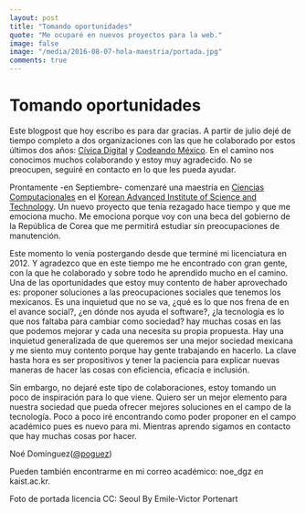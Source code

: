 ```yaml
---
layout: post
title: "Tomando oportunidades"
quote: "Me ocuparé en nuevos proyectos para la web."
image: false
image: "/media/2016-08-07-hola-maestria/portada.jpg"
comments: true
---
```


# Tomando oportunidades

Este blogpost que hoy escribo es para dar gracias. A partir de julio dejé de tiempo completo a dos organizaciones con las que he colaborado por estos últimos dos años: [Cívica Digital](http://civica.digital) y [Codeando México](http://codeandomexico.org). En el camino nos conocimos muchos colaborando y estoy muy agradecido. No se preocupen, seguiré en contacto en lo que les pueda ayudar.

Prontamente -en Septiembre- comenzaré una maestría en [Ciencias Computacionales](http://cs.kaist.ac.kr) en el [Korean Advanced Institute of Science and Technology](http://www.kaist.edu). Un nuevo proyecto que tenía rezagado hace tiempo y que me emociona mucho. Me emociona porque voy con una beca del gobierno de la República de Corea que me permitirá estudiar sin preocupaciones de manutención.

Este momento lo venía postergando desde que terminé mi licenciatura en 2012. Y agradezco que en este tiempo me he encontrado con gran gente, con la que he colaborado y sobre todo he aprendido mucho en el camino. Una de las oportunidades que estoy muy contento de haber aprovechado es: proponer soluciones a las preocupaciones sociales que tenemos los mexicanos. Es una inquietud que no se va, ¿qué es lo que nos frena de en el avance social?, ¿en dónde nos ayuda el software?, ¿la tecnología es lo que nos faltaba para cambiar como sociedad? hay muchas cosas en las que podemos mejorar y cada una necesita su propia propuesta. Hay una inquietud generalizada de que queremos ser una mejor sociedad mexicana y me siento muy contento porque hay gente trabajando en hacerlo. La clave hasta hora es ser propositivos y tener la paciencia para explicar nuevas maneras de hacer las cosas con eficiencia, eficacia e inclusión.

Sin embargo, no dejaré este tipo de colaboraciones, estoy tomando un poco de inspiración para lo que viene.
Quiero ser un mejor elemento para nuestra sociedad que pueda ofrecer mejores soluciones en el campo de la tecnología. Poco a poco iré encontrando como poder proponer en el campo académico pues es nuevo para mi. Mientras aprendo sigamos en contacto que hay muchas cosas por hacer.

Noé Domínguez([@poguez](https://github.com/poguez))

Pueden también encontrarme en mi correo académico: noe_dgz *en* kaist.ac.kr.

Foto de portada licencia CC: Seoul By Emile-Victor Portenart
